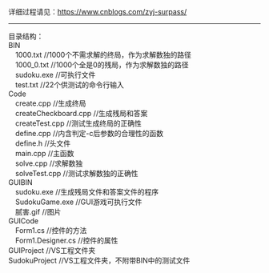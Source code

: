 详细过程请见：https://www.cnblogs.com/zyj-surpass/  
***
目录结构：  
BIN  
&emsp;1000.txt //1000个不需求解的终局，作为求解数独的路径  
&emsp;1000_0.txt //1000个全是0的残局，作为求解数独的路径  
&emsp;sudoku.exe //可执行文件  
&emsp;test.txt //22个供测试的命令行输入  
Code  
&emsp;create.cpp //生成终局  
&emsp;createCheckboard.cpp //生成残局和答案  
&emsp;createTest.cpp //测试生成终局的正确性  
&emsp;define.cpp //内含判定-c后参数的合理性的函数  
&emsp;define.h //头文件  
&emsp;main.cpp //主函数  
&emsp;solve.cpp //求解数独  
&emsp;solveTest.cpp //测试求解数独的正确性  
GUIBIN  
&emsp;sudoku.exe //生成残局文件和答案文件的程序  
&emsp;SudokuGame.exe //GUI游戏可执行文件  
&emsp;腻害.gif //图片  
GUICode  
&emsp;Form1.cs //控件的方法  
&emsp;Form1.Designer.cs //控件的属性  
GUIProject //VS工程文件夹  
SudokuProject //VS工程文件夹，不附带BIN中的测试文件

